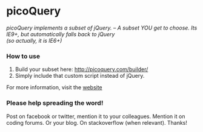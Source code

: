 # picoQuery
*picoQuery implements a subset of jQuery. &ndash; A subset YOU get to choose. Its IE9+, but automatically falls back to jQuery<br> (so actually, it is IE6+)*

### How to use

1. Build your subset here: http://picoquery.com/builder/<br>
2. Simply include that custom script instead of jQuery.

For more information, visit the [website](http://picoquery.com/)

### Please help spreading the word!
Post on facebook or twitter, mention it to your colleagues. Mention it on coding forums. Or your blog. On stackoverflow (when relevant). Thanks!

